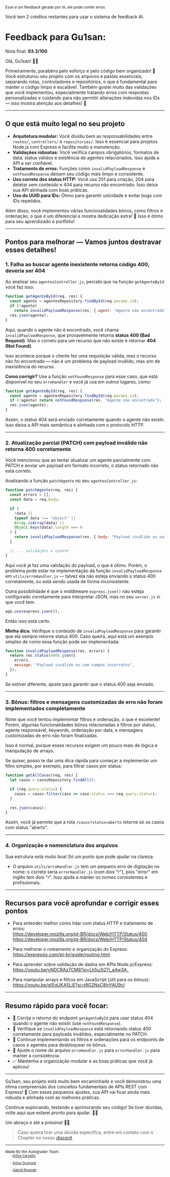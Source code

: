 <sup>Esse é um feedback gerado por IA, ele pode conter erros.</sup>

Você tem 2 créditos restantes para usar o sistema de feedback AI.

# Feedback para Gu1san:

Nota final: **93.3/100**

Olá, Gu1san! 👋🚀

Primeiramente, parabéns pelo esforço e pelo código bem organizado! 🎉 Você estruturou seu projeto com os arquivos e pastas essenciais, separando rotas, controladores e repositórios, o que é fundamental para manter o código limpo e escalável. Também gostei muito das validações que você implementou, especialmente tratando erros com respostas personalizadas e cuidando para não permitir alterações indevidas nos IDs — isso mostra atenção aos detalhes! 👏

---

## O que está muito legal no seu projeto

- **Arquitetura modular:** Você dividiu bem as responsabilidades entre `routes/`, `controllers/` e `repositories/`. Isso é essencial para projetos Node.js com Express e facilita muito a manutenção.
- **Validações robustas:** Você verifica campos obrigatórios, formatos de data, status válidos e existência de agentes relacionados. Isso ajuda a API a ser confiável.
- **Tratamento de erros:** Funções como `invalidPayloadResponse` e `notFoundResponse` deixam seu código mais limpo e consistente.
- **Uso correto dos status HTTP:** Você usa 201 para criação, 204 para deletar sem conteúdo e 404 para recurso não encontrado. Isso deixa sua API alinhada com boas práticas.
- **Uso do UUID para IDs:** Ótimo para garantir unicidade e evitar bugs com IDs repetidos.

Além disso, você implementou várias funcionalidades bônus, como filtros e ordenação, o que é um diferencial e mostra dedicação extra! 🌟 Isso é ótimo para seu aprendizado e portfólio!

---

## Pontos para melhorar — Vamos juntos destravar esses detalhes!

### 1. Falha ao buscar agente inexistente retorna código 400, deveria ser 404

Ao analisar seu `agentesController.js`, percebi que na função `getAgenteById` você faz isso:

```js
function getAgenteById(req, res) {
  const agente = agentesRepository.findById(req.params.id);
  if (!agente)
    return invalidPayloadResponse(res, { agent: "Agente não encontrado" });
  res.json(agente);
}
```

Aqui, quando o agente não é encontrado, você chama `invalidPayloadResponse`, que provavelmente retorna **status 400 (Bad Request)**. Mas o correto para um recurso que não existe é retornar **404 (Not Found)**.

Isso acontece porque o cliente fez uma requisição válida, mas o recurso não foi encontrado — não é um problema de payload inválido, mas sim de inexistência do recurso.

**Como corrigir?** Use a função `notFoundResponse` para esse caso, que está disponível no seu `erroHandler` e você já usa em outros lugares, como:

```js
function getAgenteById(req, res) {
  const agente = agentesRepository.findById(req.params.id);
  if (!agente) return notFoundResponse(res, "Agente não encontrado");
  res.json(agente);
}
```

Assim, o status 404 será enviado corretamente quando o agente não existir. Isso deixa a API mais semântica e alinhada com o protocolo HTTP.

---

### 2. Atualização parcial (PATCH) com payload inválido não retorna 400 corretamente

Você mencionou que ao tentar atualizar um agente parcialmente com PATCH e enviar um payload em formato incorreto, o status retornado não está correto.

Analisando a função `patchAgente` no seu `agentesController.js`:

```js
function patchAgente(req, res) {
  const errors = [];
  const data = req.body;

  if (
    !data ||
    typeof data !== "object" ||
    Array.isArray(data) ||
    Object.keys(data).length === 0
  ) {
    return invalidPayloadResponse(res, { body: "Payload inválido ou vazio" });
  }

  // ... validações e update
}
```

Aqui você já faz uma validação do payload, o que é ótimo. Porém, o problema pode estar na implementação da função `invalidPayloadResponse` em `utils/erroHandler.js` — talvez ela não esteja enviando o status 400 corretamente, ou está sendo usada de forma inconsistente.

Outra possibilidade é que o middleware `express.json()` não esteja configurado corretamente para interpretar JSON, mas no seu `server.js` vi que você tem:

```js
app.use(express.json());
```

Então isso está certo.

**Minha dica:** Verifique o conteúdo de `invalidPayloadResponse` para garantir que ela sempre retorne status 400. Caso queira, aqui está um exemplo simples de como essa função pode ser implementada:

```js
function invalidPayloadResponse(res, errors) {
  return res.status(400).json({
    errors,
    message: "Payload inválido ou com campos incorretos",
  });
}
```

Se estiver diferente, ajuste para garantir que o status 400 seja enviado.

---

### 3. Bônus: filtros e mensagens customizadas de erro não foram implementados completamente

Notei que você tentou implementar filtros e ordenação, o que é excelente! Porém, algumas funcionalidades bônus relacionadas a filtros por status, agente responsável, keywords, ordenação por data, e mensagens customizadas de erro não foram finalizadas.

Isso é normal, porque esses recursos exigem um pouco mais de lógica e manipulação de arrays.

Se quiser, posso te dar uma dica rápida para começar a implementar um filtro simples, por exemplo, para filtrar casos por status:

```js
function getAllCasos(req, res) {
  let casos = casosRepository.findAll();

  if (req.query.status) {
    casos = casos.filter(caso => caso.status === req.query.status);
  }

  res.json(casos);
}
```

Assim, você já permite que a rota `/casos?status=aberto` retorne só os casos com status "aberto".

---

### 4. Organização e nomenclatura dos arquivos

Sua estrutura está muito boa! Só um ponto que pode ajudar na clareza:

- O arquivo `utils/erroHandler.js` tem um pequeno erro de digitação no nome: o correto seria `errorHandler.js` (com dois "r"), pois "error" em inglês tem dois "r". Isso ajuda a manter os nomes consistentes e profissionais.

---

## Recursos para você aprofundar e corrigir esses pontos

- Para entender melhor como lidar com status HTTP e tratamento de erros:  
  https://developer.mozilla.org/pt-BR/docs/Web/HTTP/Status/400  
  https://developer.mozilla.org/pt-BR/docs/Web/HTTP/Status/404

- Para melhorar o roteamento e organização do Express:  
  https://expressjs.com/pt-br/guide/routing.html

- Para aprender sobre validação de dados em APIs Node.js/Express:  
  https://youtu.be/yNDCRAz7CM8?si=Lh5u3j27j_a4w3A_

- Para manipular arrays e filtros em JavaScript (útil para os bônus):  
  https://youtu.be/glSgUKA5LjE?si=t9G2NsC8InYAU9cI

---

## Resumo rápido para você focar:

- 🚩 Corrija o retorno do endpoint `getAgenteById` para usar status 404 quando o agente não existir (use `notFoundResponse`).
- 🚩 Verifique se `invalidPayloadResponse` está retornando status 400 corretamente para payloads inválidos, especialmente no PATCH.
- 🚩 Continue implementando os filtros e ordenações para os endpoints de casos e agentes para desbloquear os bônus.
- 🚩 Ajuste o nome do arquivo `erroHandler.js` para `errorHandler.js` para manter a consistência.
- ✅ Mantenha a organização modular e as boas práticas que você já aplicou!

---

Gu1san, seu projeto está muito bem encaminhado e você demonstrou uma ótima compreensão dos conceitos fundamentais de APIs REST com Express! 🎯 Com esses pequenos ajustes, sua API vai ficar ainda mais robusta e alinhada com as melhores práticas.

Continue explorando, testando e aprimorando seu código! Se tiver dúvidas, volte aqui que estarei pronto para ajudar. 🚀✨

Um abraço e até a próxima! 👊😄

> Caso queira tirar uma dúvida específica, entre em contato com o Chapter no nosso [discord](https://discord.gg/DryuHVnz).



---
<sup>Made By the Autograder Team.</sup><br>&nbsp;&nbsp;&nbsp;&nbsp;<sup><sup>- [Arthur Carvalho](https://github.com/ArthurCRodrigues)</sup></sup><br>&nbsp;&nbsp;&nbsp;&nbsp;<sup><sup>- [Arthur Drumond](https://github.com/drumondpucminas)</sup></sup><br>&nbsp;&nbsp;&nbsp;&nbsp;<sup><sup>- [Gabriel Resende](https://github.com/gnvr29)</sup></sup>